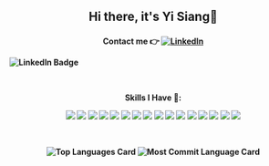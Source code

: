 ## <p align="center">Hi there, it's Yi Siang👋</p>

<!--
**yscpeak/yscpeak** is a ✨ _special_ ✨ repository because its `README.md` (this file) appears on your GitHub profile.

Here are some ideas to get you started:

- 🔭 I’m currently working on ...
- 🌱 I’m currently learning ...
- 👯 I’m looking to collaborate on ...
- 🤔 I’m looking for help with ...
- 💬 Ask me about ...
- 📫 How to reach me: ...
- 😄 Pronouns: ...
- ⚡ Fun fact: ...
-->


<!-- ### <p align="center">*Lifelong Learning & Skill Development*</p><br/> -->




<p align="center"><strong>Contact me 👉 <strong><a href="https://www.linkedin.com/in/yi-siang-c/"><img src="https://img.shields.io/badge/LinkedIn-0077B5?style=for-the-badge&logo=linkedin&logoColor=white" alt="LinkedIn"></a></p>

![LinkedIn Badge](https://img.shields.io/badge/LinkedIn-0A66C2?logo=linkedin&logoColor=fff&style=plastic)

<!-- ![Medium](https://img.shields.io/badge/Medium-12100E?style=for-the-badge&logo=medium&logoColor=white) 

![Leetcode](https://img.shields.io/badge/-LeetCode-FFA116?style=for-the-badge&logo=LeetCode&logoColor=black) -->

<!-- <img src="https://camo.githubusercontent.com/9eef118f0fe81dc8531d26b1e93a4d6bafa04cfe97edda0b235e29862d016c83/68747470733a2f2f696d672e736869656c64732e696f2f62616467652f2d4a6176615363726970742d79656c6c6f773f7374796c653d666c61742d737175617265266c6f676f3d6a617661736372697074266c6f676f436f6c6f723d7768697465" data-canonical-src="https://img.shields.io/badge/JavaScript-F7DF1E?style=for-the-badge&logo=javascript&logoColor=black" alt="JavaScript" style="max-width: 50%;"> -->

<br><p align="center"><strong>Skills I Have 👀:<strong></p>

<p align="center">
  <img src="https://img.shields.io/badge/GIT-E44C30?style=for-the-badge&logo=git&logoColor=white">
  <img src="https://img.shields.io/badge/Java-ED8B00?style=for-the-badge&logo=openjdk&logoColor=white">
  <img src="https://img.shields.io/badge/Kotlin-0095D5?&style=for-the-badge&logo=kotlin&logoColor=white"> 
  <img src="https://img.shields.io/badge/Spring%20Boot-6DB33F?style=for-the-badge&logo=spring&logoColor=white">
  <img src="https://img.shields.io/badge/C%23-239120?style=for-the-badge&logo=c-sharp&logoColor=white">
  <img src="https://img.shields.io/badge/ASP.NET-512BD4?style=for-the-badge&logo=.net&logoColor=white">
  <img src="https://img.shields.io/badge/HTML5-E34F26?style=for-the-badge&logo=html5&logoColor=white">
  <img src="https://img.shields.io/badge/CSS3-1572B6?style=for-the-badge&logo=css3&logoColor=white">
  <img src="https://img.shields.io/badge/JavaScript-F7DF1E?style=for-the-badge&logo=javascript&logoColor=black">
  <img src="https://img.shields.io/badge/Bootstrap-563D7C?style=for-the-badge&logo=bootstrap&logoColor=white">
  <img src="https://img.shields.io/badge/Markdown-000000?style=for-the-badge&logo=markdown&logoColor=white">
  <img src="https://img.shields.io/badge/MySQL-005C84?style=for-the-badge&logo=mysql&logoColor=white">
  <img src="https://img.shields.io/badge/PostgreSQL-316192?style=for-the-badge&logo=postgresql&logoColor=white">
  <img src="https://img.shields.io/badge/Python-3776AB?style=for-the-badge&logo=python&logoColor=white">
  <img src="https://img.shields.io/badge/PHP-777BB4?style=for-the-badge&logo=php&logoColor=white">
  <img src="https://img.shields.io/badge/Raspberry%20Pi-A22846?style=for-the-badge&logo=Raspberry%20Pi&logoColor=white">
  
  
</p><br>

<p align="center">
  <img src="http://github-profile-summary-cards.vercel.app/api/cards/repos-per-language?username=yscpeak&theme=vue&exclude=css" alt="Top Languages Card">
  <img src="http://github-profile-summary-cards.vercel.app/api/cards/most-commit-language?username=yscpeak&theme=vue&exclude=css" alt="Most Commit Language Card">
</p>







<!-- <p align="center">
  <img src="https://github-readme-stats.vercel.app/api?username=yscpeak&show_icons=true&theme=gruvbox_light">
</p> -->

<!-- ![Git](https://img.shields.io/badge/GIT-E44C30?style=for-the-badge&logo=git&logoColor=white)
![Java](https://img.shields.io/badge/Java-ED8B00?style=for-the-badge&logo=openjdk&logoColor=white) 
![Spring Boot](https://img.shields.io/badge/Spring%20Boot-6DB33F?style=for-the-badge&logo=spring&logoColor=white)
![C#](https://img.shields.io/badge/C%23-239120?style=for-the-badge&logo=c-sharp&logoColor=white)
![ASP.NET](https://img.shields.io/badge/ASP.NET-512BD4?style=for-the-badge&logo=.net&logoColor=white)
![HTML](https://img.shields.io/badge/HTML5-E34F26?style=for-the-badge&logo=html5&logoColor=white)
![CSS3](https://img.shields.io/badge/CSS3-1572B6?style=for-the-badge&logo=css3&logoColor=white)
![JavaScript](https://img.shields.io/badge/JavaScript-F7DF1E?style=for-the-badge&logo=javascript&logoColor=black)
![Bootstap](https://img.shields.io/badge/Bootstrap-563D7C?style=for-the-badge&logo=bootstrap&logoColor=white)
![Markdown](https://img.shields.io/badge/Markdown-000000?style=for-the-badge&logo=markdown&logoColor=white)
![MySQL](https://img.shields.io/badge/MySQL-005C84?style=for-the-badge&logo=mysql&logoColor=white)
![PostgreSQL](https://img.shields.io/badge/PostgreSQL-316192?style=for-the-badge&logo=postgresql&logoColor=white)
![Python](https://img.shields.io/badge/Python-3776AB?style=for-the-badge&logo=python&logoColor=white)
![PHP](https://img.shields.io/badge/PHP-777BB4?style=for-the-badge&logo=php&logoColor=white)
![Raspberry Pi](https://img.shields.io/badge/Raspberry%20Pi-A22846?style=for-the-badge&logo=Raspberry%20Pi&logoColor=white)

![yscpeak's GitHub stats](https://github-readme-stats.vercel.app/api?username=yscpeak&show_icons=true&theme=gruvbox_light) -->
